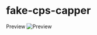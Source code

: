 # fake-cps-capper
Preview
![Preview](https://cdn.discordapp.com/attachments/836972494115438612/1006127842469367858/unknown.png)
